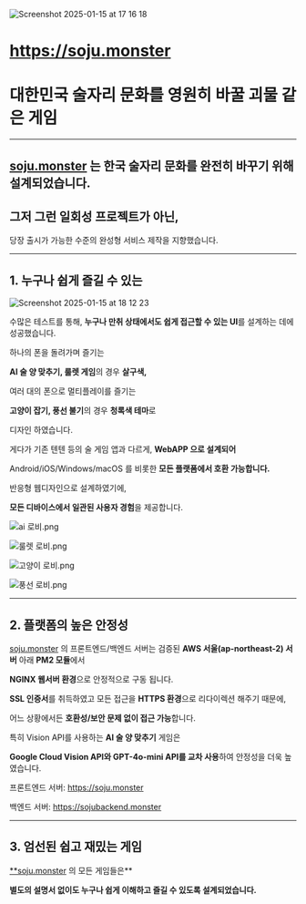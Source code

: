 
![Screenshot 2025-01-15 at 17 16 18](https://github.com/user-attachments/assets/5c5b4bff-8fbf-4432-8dc7-4386d2dd5df3)

# https://soju.monster

# **대한민국 술자리 문화를 영원히 바꿀 괴물 같은 게임**

---

## [soju.monster](https://soju.monster) 는 한국 술자리 문화를 **완전히 바꾸기 위해 설계되었습니다.**

## 그저 그런 일회성 프로젝트가 아닌,
당장 출시가 가능한 수준의 완성형 서비스 제작을 지향했습니다.

---

## **1. 누구나 쉽게 즐길 수 있는**

![Screenshot 2025-01-15 at 18 12 23](https://github.com/user-attachments/assets/ea619a96-c1db-488d-8178-ec3a8b6ffa9f)


수많은 테스트를 통해, **누구나 만취 상태에서도 쉽게 접근할 수 있는 UI**를 설계하는 데에 성공했습니다.

하나의 폰을 돌려가며 즐기는

 **AI 술 양 맞추기, 룰렛 게임**의 경우 **살구색,**

여러 대의 폰으로 멀티플레이를 즐기는 

**고양이 잡기, 풍선 불기**의 경우 **청록색 테마**로

디자인 하였습니다.

게다가 기존 텐텐 등의 술 게임 앱과 다르게, **WebAPP 으로 설계되어**

Android/iOS/Windows/macOS 를 비롯한 **모든 플랫폼에서 호환 가능합니다.**

반응형 웹디자인으로 설계하였기에,

**모든 디바이스에서 일관된 사용자 경험**을 제공합니다.

![ai 로비.png](https://prod-files-secure.s3.us-west-2.amazonaws.com/f6cb388f-3934-47d6-9928-26d2e10eb0fc/fcb7c050-52b3-4f85-ac11-13f340317355/ai_%EB%A1%9C%EB%B9%84.png)

![룰렛 로비.png](https://prod-files-secure.s3.us-west-2.amazonaws.com/f6cb388f-3934-47d6-9928-26d2e10eb0fc/4659a01b-55d7-41ca-aab3-ef54137121e4/%EB%A3%B0%EB%A0%9B_%EB%A1%9C%EB%B9%84.png)

![고양이 로비.png](https://prod-files-secure.s3.us-west-2.amazonaws.com/f6cb388f-3934-47d6-9928-26d2e10eb0fc/bf87a790-14bc-44a8-acc9-0bc365b93d01/%EA%B3%A0%EC%96%91%EC%9D%B4_%EB%A1%9C%EB%B9%84.png)

![풍선 로비.png](https://prod-files-secure.s3.us-west-2.amazonaws.com/f6cb388f-3934-47d6-9928-26d2e10eb0fc/32de69b1-0e43-4b13-992d-dd9705cbb21c/%ED%92%8D%EC%84%A0_%EB%A1%9C%EB%B9%84.png)

---

## **2. 플랫폼의 높은 안정성**

[soju.monster](https://soju.monster) 의 프론트엔드/백엔드 서버는 검증된 **AWS 서울(ap-northeast-2) 서버** 아래 **PM2 모듈**에서

**NGINX 웹서버 환경**으로 안정적으로 구동 됩니다.

**SSL 인증서**를 취득하였고 모든 접근을 **HTTPS 환경**으로 리다이렉션 해주기 때문에,

어느 상황에서든 **호환성/보안 문제 없이 접근 가능**합니다.

특히 Vision API를 사용하는 **AI 술 양 맞추기** 게임은

**Google Cloud Vision API와 GPT-4o-mini API를 교차 사용**하여 안정성을 더욱 높였습니다.

프론트엔드 서버: https://soju.monster

백엔드 서버: https://sojubackend.monster

---

## **3. 엄선된 쉽고 재밌는 게임**

[**soju.monster](https://soju.monster) 의 모든 게임들은**

**별도의 설명서 없이도 누구나 쉽게 이해하고 즐길 수 있도록 설계되었습니다.**
